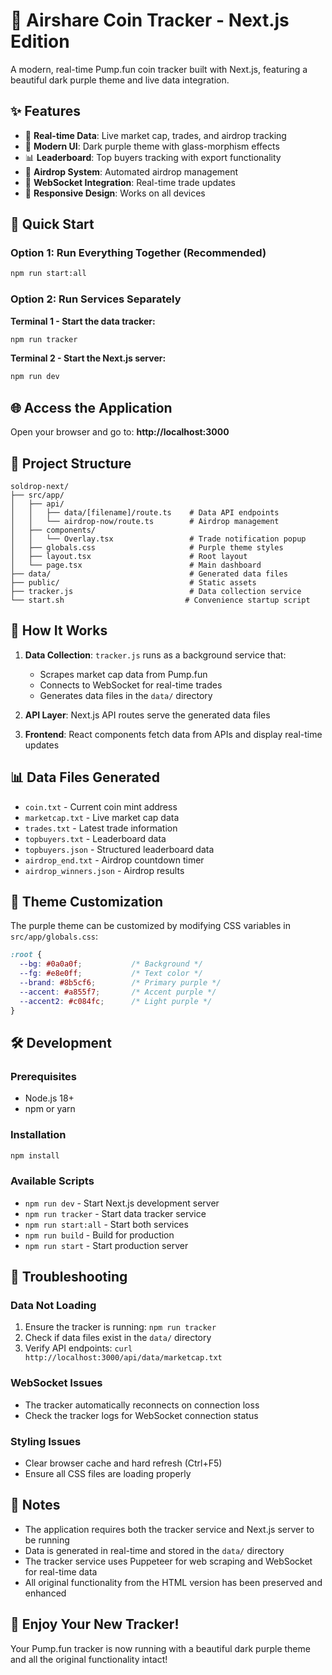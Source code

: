 # 🚀 Airshare Coin Tracker - Next.js Edition

A modern, real-time Pump.fun coin tracker built with Next.js, featuring a beautiful dark purple theme and live data integration.

## ✨ Features

- 🎯 **Real-time Data**: Live market cap, trades, and airdrop tracking
- 🎨 **Modern UI**: Dark purple theme with glass-morphism effects
- 📊 **Leaderboard**: Top buyers tracking with export functionality
- 🎁 **Airdrop System**: Automated airdrop management
- 🔄 **WebSocket Integration**: Real-time trade updates
- 📱 **Responsive Design**: Works on all devices

## 🚀 Quick Start

### Option 1: Run Everything Together (Recommended)
```bash
npm run start:all
```

### Option 2: Run Services Separately

**Terminal 1 - Start the data tracker:**
```bash
npm run tracker
```

**Terminal 2 - Start the Next.js server:**
```bash
npm run dev
```

## 🌐 Access the Application

Open your browser and go to: **http://localhost:3000**

## 📁 Project Structure

```
soldrop-next/
├── src/app/
│   ├── api/
│   │   ├── data/[filename]/route.ts    # Data API endpoints
│   │   └── airdrop-now/route.ts        # Airdrop management
│   ├── components/
│   │   └── Overlay.tsx                 # Trade notification popup
│   ├── globals.css                     # Purple theme styles
│   ├── layout.tsx                      # Root layout
│   └── page.tsx                        # Main dashboard
├── data/                               # Generated data files
├── public/                             # Static assets
├── tracker.js                          # Data collection service
└── start.sh                           # Convenience startup script
```

## 🔧 How It Works

1. **Data Collection**: `tracker.js` runs as a background service that:
   - Scrapes market cap data from Pump.fun
   - Connects to WebSocket for real-time trades
   - Generates data files in the `data/` directory

2. **API Layer**: Next.js API routes serve the generated data files

3. **Frontend**: React components fetch data from APIs and display real-time updates

## 📊 Data Files Generated

- `coin.txt` - Current coin mint address
- `marketcap.txt` - Live market cap data
- `trades.txt` - Latest trade information
- `topbuyers.txt` - Leaderboard data
- `topbuyers.json` - Structured leaderboard data
- `airdrop_end.txt` - Airdrop countdown timer
- `airdrop_winners.json` - Airdrop results

## 🎨 Theme Customization

The purple theme can be customized by modifying CSS variables in `src/app/globals.css`:

```css
:root {
  --bg: #0a0a0f;           /* Background */
  --fg: #e8e0ff;           /* Text color */
  --brand: #8b5cf6;        /* Primary purple */
  --accent: #a855f7;       /* Accent purple */
  --accent2: #c084fc;      /* Light purple */
}
```

## 🛠️ Development

### Prerequisites
- Node.js 18+ 
- npm or yarn

### Installation
```bash
npm install
```

### Available Scripts
- `npm run dev` - Start Next.js development server
- `npm run tracker` - Start data tracker service
- `npm run start:all` - Start both services
- `npm run build` - Build for production
- `npm run start` - Start production server

## 🐛 Troubleshooting

### Data Not Loading
1. Ensure the tracker is running: `npm run tracker`
2. Check if data files exist in the `data/` directory
3. Verify API endpoints: `curl http://localhost:3000/api/data/marketcap.txt`

### WebSocket Issues
- The tracker automatically reconnects on connection loss
- Check the tracker logs for WebSocket connection status

### Styling Issues
- Clear browser cache and hard refresh (Ctrl+F5)
- Ensure all CSS files are loading properly

## 📝 Notes

- The application requires both the tracker service and Next.js server to be running
- Data is generated in real-time and stored in the `data/` directory
- The tracker service uses Puppeteer for web scraping and WebSocket for real-time data
- All original functionality from the HTML version has been preserved and enhanced

## 🎉 Enjoy Your New Tracker!

Your Pump.fun tracker is now running with a beautiful dark purple theme and all the original functionality intact!
